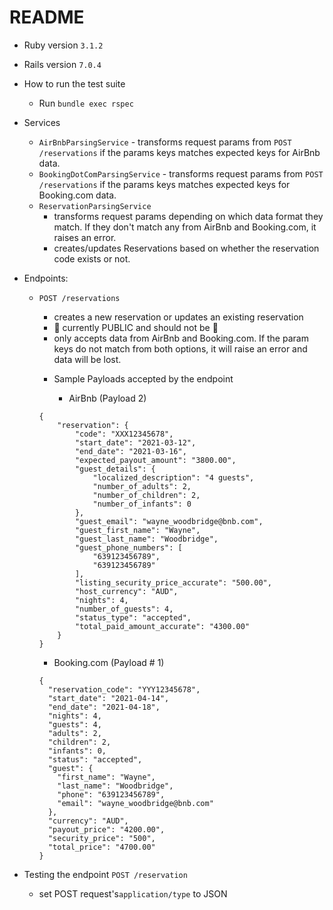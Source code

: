 # README

* Ruby version `3.1.2`

* Rails version `7.0.4`

* How to run the test suite
  * Run `bundle exec rspec`
  
* Services
    * `AirBnbParsingService` - transforms request params from `POST /reservations` if the params keys matches expected keys for AirBnb data.
    * `BookingDotComParsingService` - transforms request params from `POST /reservations` if the params keys matches expected keys for Booking.com data.
    * `ReservationParsingService` 
      - transforms request params depending on which data format they match. If they don't match any from AirBnb and Booking.com, it raises an error.
      - creates/updates Reservations based on whether the reservation code exists or not.
  
* Endpoints:
  * `POST /reservations`
    - creates a new reservation or updates an existing reservation
    - 🚨 currently PUBLIC and should not be 🚨
    - only accepts data from AirBnb and Booking.com. If the param keys do not match from both options, it will raise an error and data will be lost.
    * Sample Payloads accepted by the endpoint 

      - AirBnb (Payload 2)
    ```
    {
        "reservation": {
            "code": "XXX12345678",
            "start_date": "2021-03-12",
            "end_date": "2021-03-16",
            "expected_payout_amount": "3800.00",
            "guest_details": {
                "localized_description": "4 guests",
                "number_of_adults": 2,
                "number_of_children": 2,
                "number_of_infants": 0
            },
            "guest_email": "wayne_woodbridge@bnb.com",
            "guest_first_name": "Wayne",
            "guest_last_name": "Woodbridge",
            "guest_phone_numbers": [
                "639123456789",
                "639123456789"
            ],
            "listing_security_price_accurate": "500.00",
            "host_currency": "AUD",
            "nights": 4,
            "number_of_guests": 4,
            "status_type": "accepted",
            "total_paid_amount_accurate": "4300.00"
        } 
    }
    ```

    - Booking.com (Payload # 1)
    ```
    {
      "reservation_code": "YYY12345678",
      "start_date": "2021-04-14",
      "end_date": "2021-04-18",
      "nights": 4,
      "guests": 4,
      "adults": 2,
      "children": 2,
      "infants": 0,
      "status": "accepted",
      "guest": {
        "first_name": "Wayne",
        "last_name": "Woodbridge",
        "phone": "639123456789",
        "email": "wayne_woodbridge@bnb.com"
      },
      "currency": "AUD",
      "payout_price": "4200.00",
      "security_price": "500",
      "total_price": "4700.00"
    }
    ```
* Testing the endpoint `POST /reservation`
  * set POST request's`application/type` to JSON
